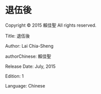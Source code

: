 # 退伍後

Copyright © 2015 賴佳聖 All rights reserved.

Title: 退伍後

Author: Lai Chia-Sheng

authorChinese: 賴佳聖

Release Date: July, 2015

Edition: 1

Language: Chinese
